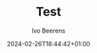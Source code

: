 ---
title: "Test"
author: Ivo Beerens
date: 2024-02-26T18:44:42+01:00
image: 
draft: true
url: "test"
categories:
tags:
---